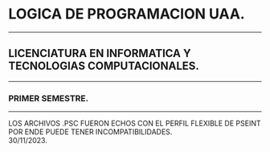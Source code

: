 #  LOGICA DE PROGRAMACION UAA.

------------

## LICENCIATURA EN INFORMATICA Y TECNOLOGIAS COMPUTACIONALES.


------------

### PRIMER SEMESTRE.

------------

LOS ARCHIVOS .PSC FUERON ECHOS CON EL PERFIL FLEXIBLE DE PSEINT POR ENDE PUEDE TENER INCOMPATIBILIDADES.<BR>
 30/11/2023.
